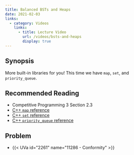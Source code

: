 ```yaml
---
title: Balanced BSTs and Heaps
date: 2021-02-03
links:
  - category: Videos
    links:
      - title: Lecture Video
        url: /videos/bsts-and-heaps
        display: true
---
```


## Synopsis

More built-in libraries for you!  This time we have `map`, `set`, and
`priority_queue`.

## Recommended Reading

 - Competitive Programming 3 Section 2.3
 - [C++ `map` reference](http://www.cplusplus.com/reference/map/map/)
 - [C++ `set` reference](http://www.cplusplus.com/reference/set/set/)
 - [C++ `priority_queue` reference](http://www.cplusplus.com/reference/set/set/)

## Problem

 - {{< UVa id="2261" name="11286 - Conformity" >}}

